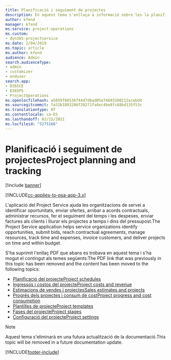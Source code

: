 ```yaml
---
title: Planificació i seguiment de projectes
description: En aquest tema s'enllaça a informació sobre les la planificació i el seguiment al Project Service Automation.
author: kfend
manager: kfend
ms.service: project-operations
ms.custom:
- dyn365-projectservice
ms.date: 2/04/2019
ms.topic: article
ms.author: kfend
audience: Admin
search.audienceType:
- admin
- customizer
- enduser
search.app:
- D365CE
- D365PS
- ProjectOperations
ms.openlocfilehash: a5859f66536f44d7dbad05e74693200212acebd4
ms.sourcegitcommit: fa32b1893286f20271fa4ec4be8fc68bd135f53c
ms.translationtype: HT
ms.contentlocale: ca-ES
ms.lasthandoff: 02/15/2021
ms.locfileid: "5275166"
---
```

# <a name="project-planning-and-tracking"></a><span data-ttu-id="8295e-103">Planificació i seguiment de projectes</span><span class="sxs-lookup"><span data-stu-id="8295e-103">Project planning and tracking</span></span>

[!include [banner](../../includes/psa-now-project-operations.md)]

[!INCLUDE[cc-applies-to-psa-app-3.x](../../includes/cc-applies-to-psa-app-3x.md)]

<span data-ttu-id="8295e-104">L'aplicació del Project Service ajuda les organitzacions de servei a identificar oportunitats, enviar ofertes, arribar a acords contractuals, administrar recursos, fer el seguiment del temps i les despeses, enviar factures als clients i lliurar els projectes a temps i dins del pressupost.</span><span class="sxs-lookup"><span data-stu-id="8295e-104">The Project Service application helps service organizations identify opportunities, submit bids, reach contractual agreements, manage resources, track time and expenses, invoice customers, and deliver projects on time and within budget.</span></span> 

<span data-ttu-id="8295e-105">S'ha suprimit l'enllaç PDF que abans es trobava en aquest tema i s'ha mogut el contingut als temes següents:</span><span class="sxs-lookup"><span data-stu-id="8295e-105">The PDF link that was previously in this topic has been removed and the content has been moved to the following topics:</span></span>

- [<span data-ttu-id="8295e-106">Planificació del projecte</span><span class="sxs-lookup"><span data-stu-id="8295e-106">Project schedules</span></span>](../project-creating.md)
- [<span data-ttu-id="8295e-107">Ingressos i costos del projecte</span><span class="sxs-lookup"><span data-stu-id="8295e-107">Project costs and revenue</span></span>](../project-estimating.md)
- [<span data-ttu-id="8295e-108">Estimacions de vendes i projectes</span><span class="sxs-lookup"><span data-stu-id="8295e-108">Sales estimates and projects</span></span>](../project-leveraging.md)
- [<span data-ttu-id="8295e-109">Progrés dels projectes i consum de cost</span><span class="sxs-lookup"><span data-stu-id="8295e-109">Project progress and cost consumption</span></span>](../project-tracking.md)
- [<span data-ttu-id="8295e-110">Plantilles de projecte</span><span class="sxs-lookup"><span data-stu-id="8295e-110">Project templates</span></span>](../project-templates.md)
- [<span data-ttu-id="8295e-111">Fases del projecte</span><span class="sxs-lookup"><span data-stu-id="8295e-111">Project stages</span></span>](../project-stages.md)
- [<span data-ttu-id="8295e-112">Configuració del projecte</span><span class="sxs-lookup"><span data-stu-id="8295e-112">Project settings</span></span>](../project-settings.md)

> [!NOTE]
> <span data-ttu-id="8295e-113">Aquest tema s'eliminarà en una futura actualització de la documentació.</span><span class="sxs-lookup"><span data-stu-id="8295e-113">This topic will be removed in a future documentation update.</span></span> 


[!INCLUDE[footer-include](../../includes/footer-banner.md)]